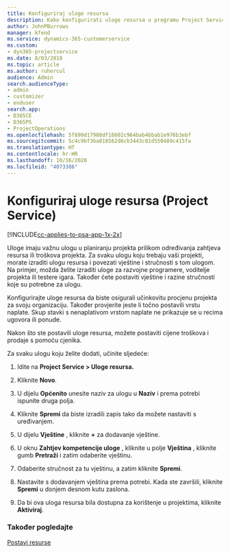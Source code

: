 ```yaml
---
title: Konfiguriraj uloge resursa
description: Kako konfigurirati uloge resursa u programu Project Service
author: JohnPBurrows
manager: kfend
ms.service: dynamics-365-customerservice
ms.custom:
- dyn365-projectservice
ms.date: 8/03/2018
ms.topic: article
ms.author: ruhercul
audience: Admin
search.audienceType:
- admin
- customizer
- enduser
search.app:
- D365CE
- D365PS
- ProjectOperations
ms.openlocfilehash: 5f899d17980df16602c964bab4bbab1e976b3ebf
ms.sourcegitcommit: 5c4c9bf3ba018562d6cb3443c01d550489c415fa
ms.translationtype: HT
ms.contentlocale: hr-HR
ms.lasthandoff: 10/16/2020
ms.locfileid: "4073386"
---
```

# <a name="configure-resource-roles-project-service"></a>Konfiguriraj uloge resursa (Project Service)

[!INCLUDE[cc-applies-to-psa-app-1x-2x](../includes/cc-applies-to-psa-app-1x-2x.md)]

Uloge imaju važnu ulogu u planiranju projekta prilikom određivanja zahtjeva resursa ili troškova projekta. Za svaku ulogu koju trebaju vaši projekti, morate izraditi ulogu resursa i povezati vještine i stručnosti s tom ulogom. Na primjer, možda želite izraditi uloge za razvojne programere, voditelje projekta ili testere igara. Također ćete postaviti vještine i razine stručnosti koje su potrebne za ulogu.  
  
 Konfigurirajte uloge resursa da biste osigurali učinkovitu procjenu projekta za svoju organizaciju.  Također provjerite jeste li točno postavili vrstu naplate. Skup stavki s nenaplativom vrstom naplate ne prikazuje se u recima ugovora ili ponude.  
  
 Nakon što ste postavili uloge resursa, možete postaviti cijene troškova i prodaje s pomoću cjenika.  
  
 Za svaku ulogu koju želite dodati, učinite sljedeće:  
  
1.  Idite na **Project Service > Uloge resursa.**  
  
2.  Kliknite **Novo**.  
  
3.  U dijelu **Općenito** unesite naziv za ulogu u **Naziv** i prema potrebi ispunite druga polja.  
  
4.  Kliknite **Spremi** da biste izradili zapis tako da možete nastaviti s uređivanjem.  
  
5.  U dijelu **Vještine** , kliknite **+** za dodavanje vještine.  
  
6.  U oknu **Zahtjev kompetencije uloge** , kliknite u polje **Vještina** , kliknite gumb **Pretraži** i zatim odaberite vještinu.  
  
7.  Odaberite stručnost za tu vještinu, a zatim kliknite **Spremi**.  
  
8.  Nastavite s dodavanjem vještina prema potrebi. Kada ste završili, kliknite **Spremi** u donjem desnom kutu zaslona.  
  
9. Da bi ova uloga resursa bila dostupna za korištenje u projektima, kliknite **Aktiviraj**.  
  
### <a name="see-also"></a>Također pogledajte  
 [Postavi resurse](../psa/set-up-resources.md)
